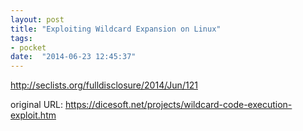 ```yaml
---
layout: post
title: "Exploiting Wildcard Expansion on Linux"
tags:
- pocket
date:  "2014-06-23 12:45:37"
---
```


http://seclists.org/fulldisclosure/2014/Jun/121

original URL: https://dicesoft.net/projects/wildcard-code-execution-exploit.htm

